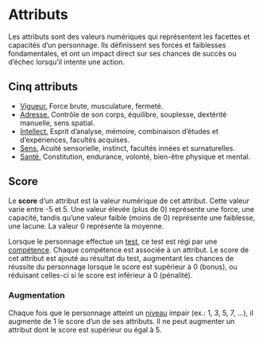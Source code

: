 # Attributs

Les attributs sont des valeurs numériques qui représentent les facettes et capacités d’un personnage. Ils définissent ses forces et faiblesses fondamentales, et ont un impact direct sur ses chances de succès ou d’échec lorsqu’il intente une action.

## Cinq attributs

- [Vigueur.](/attributs/vigueur) Force brute, musculature, fermeté.
- [Adresse.](/attributs/adresse) Contrôle de son corps, équilibre, souplesse, dextérité manuelle, sens spatial.
- [Intellect.](/attributs/intellect) Esprit d’analyse, mémoire, combinaison d’études et d’expériences, facultés acquises.
- [Sens.](/attributs/sens) Acuité sensorielle, instinct, facultés innées et surnaturelles.
- [Santé.](/attributs/sante) Constitution, endurance, volonté, bien-être physique et mental.

## Score

Le **score** d’un attribut est la valeur numérique de cet attribut. Cette valeur varie entre -5 et 5. Une valeur élevée (plus de 0) représente une force, une capacité, tandis qu’une valeur faible (moins de 0) représente une faiblesse, une lacune. La valeur 0 représente la moyenne.

Lorsque le personnage effectue un [test](/tests), ce test est régi par une [compétence](/competences). Chaque compétence est associée à un attribut. Le score de cet attribut est ajouté au résultat du test, augmentant les chances de réussite du personnage lorsque le score est supérieur à 0 (bonus), ou réduisant celles-ci si le score est inférieur à 0 (pénalité).

### Augmentation

Chaque fois que le personnage atteint un [niveau](/niveau) impair (ex.: 1, 3, 5, 7, …), il augmente de 1 le score d’un de ses attributs. Il ne peut augmenter un attribut dont le score est supérieur ou égal à 5.
